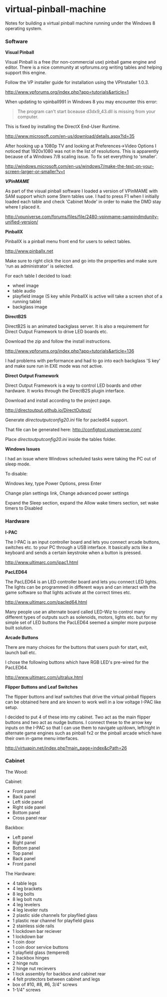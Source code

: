 virtual-pinball-machine
=======================

Notes for building a virtual pinball machine running under the Windows 8 operating system.

### Software

**Visual Pinball**

Visual Pinball is a free (for non-commercial use) pinball game engine and editor.  There is a nice community at vpforums.org writing tables and helping support this engine.

Follow the VP installer guide for installation using the VPInstaller 1.0.3.

http://www.vpforums.org/index.php?app=tutorials&article=1

When updating to vpinball991 in Windows 8 you may encounter this error:
>The program can't start bceause d3dx9_43.dll is missing from your computer.

This is fixed by installing the DirectX End-User Runtime.

http://www.microsoft.com/en-us/download/details.aspx?id=35

After hooking up a 1080p TV and looking at Preferences->Video Options I noticed that 1920x1080 was not in the list of resolutions.  This is apparently because of a Windows 7/8 scaling issue.  To fix set everything to 'smaller'.

http://windows.microsoft.com/en-us/windows7/make-the-text-on-your-screen-larger-or-smaller?v=t

***VPinMAME***

As part of the visual pinball software I loaded a version of VPinMAME with SAM support which some Stern tables use.  I had to press F1 when I initially loaded each table and check 'Cabinet Mode' in order to make the DMD stay where I placed it.

http://vpuniverse.com/forums/files/file/2480-vpinmame-sampindmdunity-unified-version/

**PinballX**

PinballX is a pinball menu front end for users to select tables.

http://www.pinballx.net

Make sure to right click the icon and go into the properties and make sure 'run as administrator' is selected.

For each table I decided to load:
* wheel image
* table audio
* playfield image (S key while PinballX is active will take a screen shot of a running table)
* backglass image

**DirectB2S**

DirectB2S is an animated backglass server.  It is also a requirement for Direct Output Framework to drive LED boards etc.

Download the zip and follow the install instructions.

http://www.vpforums.org/index.php?app=tutorials&article=136

I had problems with performance and had to go into each backglass 'S key' and make sure run in EXE mode was not active.

**Direct Output Framework**

Direct Output Framework is a way to control LED boards and other hardware.  It works through the DirectB2S plugin interface.

Download and install according to the project page.

http://directoutput.github.io/DirectOutput/

Generate *directoutputconfig20.ini* file for pacled64 support.  

That file can be generated here: http://configtool.vpuniverse.com/

Place *directoutputconfig20.ini* inside the tables folder.

**Windows Issues**

I had an issue where Windows scheduled tasks were taking the PC out of sleep mode.  

To disable:

Windows key, type Power Options, press Enter

Change plan settings link, Change advanced power settings

Expand the Sleep section, expand the Allow wake timers section, set wake timers to Disabled



### Hardware
**I-PAC**

The I-PAC is an input controller board and lets you connect arcade buttons, switches etc. to your PC through a USB interface.  It basically acts like a keyboard and sends a certain keystroke when a button is pressed.

http://www.ultimarc.com/ipac1.html


**PacLED64**

The PacLED64 is an LED controller board and lets you connect LED lights.  The lights can be programmed in different ways and can interact with the game software so that lights activate at the correct times etc.

http://www.ultimarc.com/pacled64.html

Many people use an alternate board called LED-Wiz to control many different types of outputs such as solenoids, motors, lights etc. but for my simple set of LED buttons the PacLED64 seemed a simpler more purpose built solution.

**Arcade Buttons**

There are many choices for the buttons that users push for start, exit, launch ball etc.

I chose the following buttons which have RGB LED's pre-wired for the PacLED64.

http://www.ultimarc.com/ultralux.html

**Flipper Buttons and Leaf Switches**

The flipper buttons and leaf switches that drive the virtual pinball flippers can be obtained here and are known to work well in a low voltage I-PAC like setup.

I decided to put 4 of these into my cabinet.  Two act as the main flipper buttons and two act as nudge buttons.  I connect these to the arrow key inputs on the I-PAC so that I can use them to navigate up/down, left/right in alternate game engines such as pinball fx2 or the pinball arcade which have their own in-game menu interfaces.

http://virtuapin.net/index.php?main_page=index&cPath=26


### Cabinet
The Wood:

Cabinet:
* Front panel
* Back panel
* Left side panel
* Right side panel
* Bottom panel
* Cross panel rear

Backbox:
* Left panel
* Right panel
* Bottom panel
* Top panel
* Back panel
* Front panel

The Hardware:

* 4 table legs
* 4 leg brackets
* 8 leg bolts
* 8 leg bolt nuts
* 4 leg levelers
* 4 leg leveler nuts
* 2 plastic side channels for playfiled glass
* 1 plastic rear channel for playfield glass
* 2 stainless side rails
* 1 lockdown bar reciever
* 1 lockdown bar
* 1 coin door
* 1 coin door service buttons
* 1 playfield glass (tempered)
* 2 backbox hinges
* 2 hinge nuts
* 2 hinge nut recievers
* 1 lock assembly for backbox and cabinet rear
* 4 felt protectors between cabinet and legs
* box of #10, #8, #6, 3/4" screws
* 1-1/4" screws
